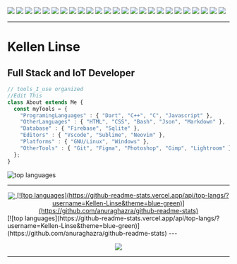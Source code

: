 ![](https://img.shields.io/badge/Developer-Node-informational?style=flat&logo=node.js&logoColor=68a063&color=68a063) 
![](https://img.shields.io/badge/Developer-React-informational?style=flat&logo=react&logoColor=00ffff&color=00ffff)
![](https://img.shields.io/badge/Developer-JavaScript-informational?style=flat&logo=javascript&logoColor=f0db4f&color=f0db4f)
![](https://img.shields.io/badge/Developer-HTML-informational?style=flat&logo=html5&logoColor=ff3333&color=ff3333)
![](https://img.shields.io/badge/Developer-CSS-informational?style=flat&logo=css-wizardry&logoColor=66d3fa&color=66d3fa)
![](https://img.shields.io/badge/Sass-CC6699?style=for-the-badge&logo=sass&logoColor=white)
![](https://img.shields.io/badge/C-00599C?style=for-the-badge&logo=c&logoColor=white)
![](https://img.shields.io/badge/C%2B%2B-00599C?style=for-the-badge&logo=c%2B%2B&logoColor=white)
![](https://img.shields.io/badge/Dart-0175C2?style=for-the-badge&logo=dart&logoColor=white)
![](https://img.shields.io/badge/Markdown-000000?style=for-the-badge&logo=markdown&logoColor=white)
![](https://img.shields.io/badge/Express.js-404D59?style=for-the-badge)
![](https://img.shields.io/badge/React-20232A?style=for-the-badge&logo=react&logoColor=61DAFB)
![](https://img.shields.io/badge/React_Native-20232A?style=for-the-badge&logo=react&logoColor=61DAFB)
![](https://img.shields.io/badge/Bootstrap-563D7C?style=for-the-badge&logo=bootstrap&logoColor=white)
![](https://img.shields.io/badge/Material--UI-0081CB?style=for-the-badge&logo=material-ui&logoColor=white)
![](https://img.shields.io/badge/Redux-593D88?style=for-the-badge&logo=redux&logoColor=white)
![](https://img.shields.io/badge/React_Router-CA4245?style=for-the-badge&logo=react-router&logoColor=white)
![](https://img.shields.io/badge/Flutter-02569B?style=for-the-badge&logo=flutter&logoColor=white)
![](https://img.shields.io/badge/MySQL-00000F?style=for-the-badge&logo=mysql&logoColor=white)
![](https://img.shields.io/badge/PostgreSQL-316192?style=for-the-badge&logo=postgresql&logoColor=white)
![](https://img.shields.io/badge/MongoDB-4EA94B?style=for-the-badge&logo=mongodb&logoColor=white)
![](https://img.shields.io/badge/SQLite-07405E?style=for-the-badge&logo=sqlite&logoColor=white)
![](https://img.shields.io/badge/Netlify-00C7B7?style=for-the-badge&logo=netlify&logoColor=white)
![](https://img.shields.io/badge/Heroku-430098?style=for-the-badge&logo=heroku&logoColor=white)
![](https://img.shields.io/badge/Amazon_AWS-232F3E?style=for-the-badge&logo=amazon-aws&logoColor=white)


---

# Kellen Linse

## Full Stack and IoT Developer



```js
// tools_I_use organized
//Edit This
class About extends Me { 
  const myTools = {  
    "ProgramingLanguages" : { "Dart", "C++", "C", "Javascript" },
    "OtherLanguages" : { "HTML", "CSS", "Bash", "Json", "Markdown" },
    "Database" : { "Firebase", "Sqlite" },
    "Editors" : { "Vscode", "Sublime", "Neovim" },
    "Platforms" : { "GNU/Linux", "Windows" },
    "OtherTools" : { "Git", "Figma", "Photoshop", "Gimp", "Lightroom" }
  };
}
```

![top languages](https://github-readme-stats.vercel.app/api/top-langs/?username=Kellen-Linse&theme=blue-green)



---

<div align="center" >
<a  href="https://github.com/Kellen-Linse">

<!-- [![Top Langs](https://github-readme-stats.vercel.app/api/top-langs/?username=Kellen-Linse&count_private=true&show_icons=true&theme=radical)](https://github.com/anuraghazra/github-readme-stats)
   -->

  
  <img align="center" src="https://github-readme-stats.vercel.app/api?username=Kellen-Linse&show_icons=true&theme=radical&count_private=true" />
[![top languages](https://github-readme-stats.vercel.app/api/top-langs/?username=Kellen-Linse&theme=blue-green)](https://github.com/anuraghazra/github-readme-stats)


</a>
</div> 
[![top languages](https://github-readme-stats.vercel.app/api/top-langs/?username=Kellen-Linse&theme=blue-green)](https://github.com/anuraghazra/github-readme-stats)
---
<div>
  <p align="center" You can find me on </ p> 
  <a href="https://www.linkedin.com/in/Kellen-Linse/">
    <img align="center" src="https://img.shields.io/badge/LinkedIn-0077B5?style=for-the-badge&logo=linkedin&logoColor=white" />
  </a>
  

 </div>
  

---


